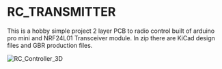 # RC_TRANSMITTER
This is a hobby simple  project 2 layer PCB to radio control built of arduino pro mini and  NRF24L01 Transceiver module. In zip there are KiCad design files and GBR production files.

![RC_Controller_3D](https://user-images.githubusercontent.com/122722939/227489734-aba5d4d5-204b-491a-845b-dd6999fd2e1c.png)
